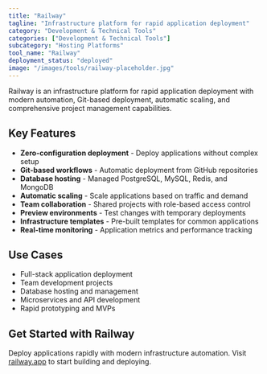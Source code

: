 ```yaml
---
title: "Railway"
tagline: "Infrastructure platform for rapid application deployment"
category: "Development & Technical Tools"
categories: ["Development & Technical Tools"]
subcategory: "Hosting Platforms"
tool_name: "Railway"
deployment_status: "deployed"
image: "/images/tools/railway-placeholder.jpg"
---
```

Railway is an infrastructure platform for rapid application deployment with modern automation, Git-based deployment, automatic scaling, and comprehensive project management capabilities.

## Key Features

- **Zero-configuration deployment** - Deploy applications without complex setup
- **Git-based workflows** - Automatic deployment from GitHub repositories
- **Database hosting** - Managed PostgreSQL, MySQL, Redis, and MongoDB
- **Automatic scaling** - Scale applications based on traffic and demand
- **Team collaboration** - Shared projects with role-based access control
- **Preview environments** - Test changes with temporary deployments
- **Infrastructure templates** - Pre-built templates for common applications
- **Real-time monitoring** - Application metrics and performance tracking

## Use Cases

- Full-stack application deployment
- Team development projects
- Database hosting and management
- Microservices and API development
- Rapid prototyping and MVPs

## Get Started with Railway

Deploy applications rapidly with modern infrastructure automation. Visit [railway.app](https://railway.app) to start building and deploying.